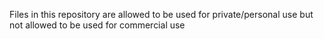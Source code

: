 Files in this repository are allowed to be used for private/personal use but not allowed to be used for commercial use
